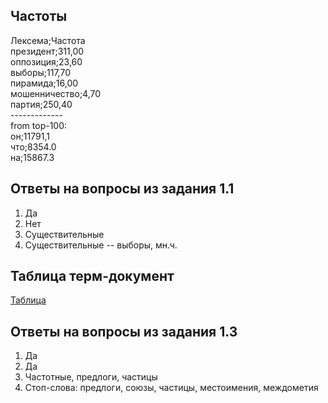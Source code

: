 ## Частоты

Лексема;Частота<br>
президент;311,00<br>
оппозиция;23,60<br>
выборы;117,70<br>
пирамида;16,00<br>
мошенничество;4,70<br>
партия;250,40<br>
-------------<br>
from top-100:<br>
он;11791,1<br>
что;8354.0<br>
на;15867.3<br>

## Ответы на вопросы из задания 1.1

1. Да
2. Нет
3. Существительные
4. Существительные -- выборы, мн.ч.

## Таблица терм-документ

[Таблица](https://docs.google.com/spreadsheets/d/19cUlIUp8UKTJ6Wzb86pgm5PCNRjWiHUNWkJqjOVxcjE/edit?usp=sharing)

## Ответы на вопросы из задания 1.3

1. Да
2. Да
3. Частотные, предлоги, частицы
4. Стоп-слова: предлоги, союзы, частицы, местоимения, междометия

